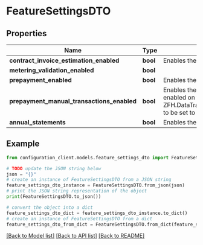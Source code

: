 # FeatureSettingsDTO


## Properties

Name | Type | Description | Notes
------------ | ------------- | ------------- | -------------
**contract_invoice_estimation_enabled** | **bool** | Enables the feature to estimate invoices | [optional] 
**metering_validation_enabled** | **bool** |  | [optional] 
**prepayment_enabled** | **bool** | Enables the feature to create prepayment contracts and meters. | [optional] 
**prepayment_manual_transactions_enabled** | **bool** | Enables the feature to manually create prepayment transactions and adjust balances. Should ONLY be enabled on test environments for testing purposes. Needs ZFH.DataTransfer.Configuration.DTO.v1.Responses.Organizations.FeatureSettingsDTO.PrepaymentEnabled to be set to &#x60;true&#x60; as well. | [optional] 
**annual_statements** | **bool** | Enables the feature to create and send out annual statements. | [optional] 

## Example

```python
from configuration_client.models.feature_settings_dto import FeatureSettingsDTO

# TODO update the JSON string below
json = "{}"
# create an instance of FeatureSettingsDTO from a JSON string
feature_settings_dto_instance = FeatureSettingsDTO.from_json(json)
# print the JSON string representation of the object
print(FeatureSettingsDTO.to_json())

# convert the object into a dict
feature_settings_dto_dict = feature_settings_dto_instance.to_dict()
# create an instance of FeatureSettingsDTO from a dict
feature_settings_dto_from_dict = FeatureSettingsDTO.from_dict(feature_settings_dto_dict)
```
[[Back to Model list]](../README.md#documentation-for-models) [[Back to API list]](../README.md#documentation-for-api-endpoints) [[Back to README]](../README.md)


